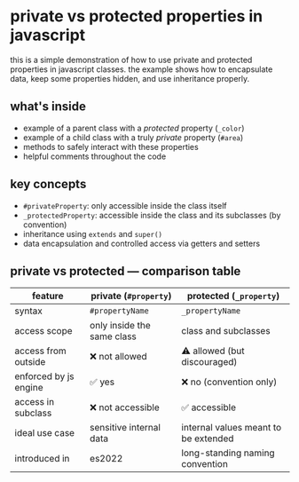 # private vs protected properties in javascript

this is a simple demonstration of how to use private and protected properties in javascript classes. the example shows how to encapsulate data, keep some properties hidden, and use inheritance properly.

## what's inside

- example of a parent class with a _protected_ property (`_color`)
- example of a child class with a truly _private_ property (`#area`)
- methods to safely interact with these properties
- helpful comments throughout the code

## key concepts

- `#privateProperty`: only accessible inside the class itself
- `_protectedProperty`: accessible inside the class and its subclasses (by convention)
- inheritance using `extends` and `super()`
- data encapsulation and controlled access via getters and setters

## private vs protected — comparison table

| feature               | private (`#property`)       | protected (`_property`)         |
|------------------------|-----------------------------|----------------------------------|
| syntax                 | `#propertyName`              | `_propertyName`                 |
| access scope           | only inside the same class   | class and subclasses            |
| access from outside    | ❌ not allowed               | ⚠️ allowed (but discouraged)    |
| enforced by js engine  | ✅ yes                      | ❌ no (convention only)         |
| access in subclass     | ❌ not accessible            | ✅ accessible                   |
| ideal use case         | sensitive internal data      | internal values meant to be extended |
| introduced in          | es2022                       | long-standing naming convention |